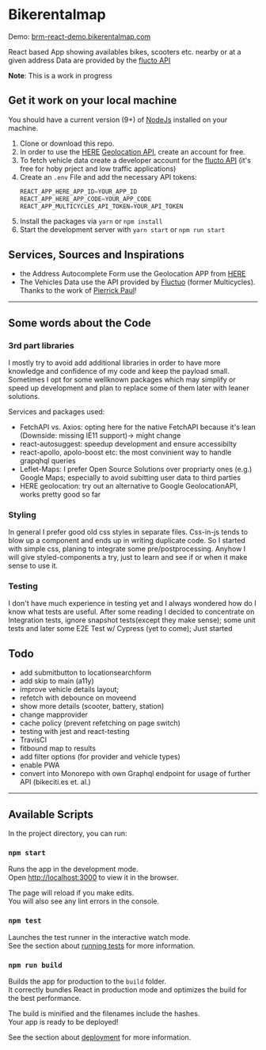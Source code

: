 # Bikerentalmap
Demo: [brm-react-demo.bikerentalmap.com](htts://brm-react-demo.bikerentalmap.com)

React based App showing availables bikes, scooters etc. nearby or at a given address
Data are provided by the [flucto API](https://flow.fluctuo.com/)

**Note**: This is a work in progress

## Get it work on your local machine
You should have a current version (9+) of [NodeJs](https://nodejs.org) installed on your machine.

1. Clone or download this repo.
2. In order to use the [HERE](https://here.com) [Geolocation API](https://developer.here.com/documentation/geocoder/topics/what-is.html?create=Freemium-Basic&keepState=true&step=account), create an account for free.
3. To fetch vehicle data create a developer account for the [flucto API](https://flow.fluctuo.com/login) (it's free for hoby prject and low traffic applications)
4. Create an `.env` File and add the necessary API tokens:
    ```javascript
    REACT_APP_HERE_APP_ID=YOUR_APP_ID
    REACT_APP_HERE_APP_CODE=YOUR_APP_CODE
    REACT_APP_MULTICYCLES_API_TOKEN=YOUR_API_TOKEN
    ```
5. Install the packages via `yarn` or `npm install`
6. Start the development server with `yarn start` or `npm run start`

## Services, Sources and Inspirations
- the Address Autocomplete Form use the Geolocation APP from [HERE](https:://here.com) 
- The Vehicles Data use the API provided by [Fluctuo](https://fluctuo.com/) (former Multicycles). Thanks to the work of [Pierrick Paul](https://github.com/PierrickP)!

---
## Some words about the Code

### 3rd part libraries
I mostly try to avoid add additional libraries in order to have more knowledge and confidence of my code and keep the payload small.
Sometimes I opt for some wellknown packages which may simplify or speed up development and plan to replace some of them later with leaner solutions.

Services and packages used:
- FetchAPI vs. Axios: opting here for the native FetchAPI because it's lean (Downside: missing IE11 support)-> might change  
- react-autosuggest: speedup development and ensure accessibilty
- react-apollo, apolo-boost etc: the most convinient way to handle grapqhql queries
- Leflet-Maps: I prefer Open Source Solutions over propriarty ones (e.g.) Google Maps; especially to avoid subitting user data to third parties
- HERE geolocation: try out an alternative to Google GeolocationAPI, works pretty good so far

### Styling
In general I prefer good old css styles in separate files. Css-in-js tends to blow up a component and ends up in writing duplicate code.
So I started with simple css, planing to integrate some pre/postprocessing.
Anyhow I will give styled-components a try, just to learn and see if or when it make sense to use it.

### Testing
I don't have much experience in testing yet and I always wondered how do I know what tests are useful.
After some reading I decided to concentrate on Integration tests, ignore snapshot tests(except they make sense); some unit tests and later some E2E Test w/ Cypress (yet to come);
Just started 

## Todo
- add submitbutton to locationsearchform
- add skip to main (a11y)
- improve vehicle details layout; 
- refetch with debounce on moveend
- show more details (scooter, battery, station)
- change mapprovider
- cache policy (prevent refetching on page switch)
- testing with jest and react-testing
- TravisCI
- fitbound map to results
- add filter options (for provider and vehicle types)
- enable PWA
- convert into Monorepo with own Graphql endpoint for usage of further API (bikeciti.es et. al.)
---

## Available Scripts

In the project directory, you can run:

### `npm start`

Runs the app in the development mode.<br>
Open [http://localhost:3000](http://localhost:3000) to view it in the browser.

The page will reload if you make edits.<br>
You will also see any lint errors in the console.

### `npm test`

Launches the test runner in the interactive watch mode.<br>
See the section about [running tests](https://facebook.github.io/create-react-app/docs/running-tests) for more information.

### `npm run build`

Builds the app for production to the `build` folder.<br>
It correctly bundles React in production mode and optimizes the build for the best performance.

The build is minified and the filenames include the hashes.<br>
Your app is ready to be deployed!

See the section about [deployment](https://facebook.github.io/create-react-app/docs/deployment) for more information.
